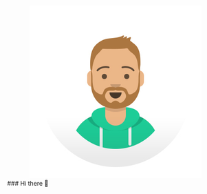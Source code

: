 
<div style="text-align: center"><img src="https://raw.githubusercontent.com/mk4arts/mk4arts/master/avatar.jpg" alt="Banner showing the avatar of Marcel Koops" style="display: inline-block"></div>
### Hi there 👋

<!--
**mk4arts/mk4arts** is a ✨ _special_ ✨ repository because its `README.md` (this file) appears on your GitHub profile.

Here are some ideas to get you started:

- 🔭 I’m currently working on ...
- 🌱 I’m currently learning ...
- 👯 I’m looking to collaborate on ...
- 🤔 I’m looking for help with ...
- 💬 Ask me about ...
- 📫 How to reach me: ...
- 😄 Pronouns: ...
- ⚡ Fun fact: ...
-->
